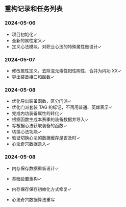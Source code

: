 ## 重构记录和任务列表

### 2024-05-06

- 项目初始化&check;
- 全新的属性定义&check;
- 定义心法模块，对职业心法的特殊属性做设计&check;

### 2024-05-07

- 修改属性定义，去除混元毒性阳性阴性，合并为内功 XX&check;
- 导出装备接口和函数&check;

### 2024-05-08

- 优化导出装备函数，区分门派&check;
- 优化门派套装 TAG 的标记，不再用普通、英雄表示&check;
- 完成内功装备属性的转化&check;
- 根据函数生成本赛季的装备数据并导入&check;
- 写根据心法获取装备的函数&check;
- 切换心法功能&check;
- 验证切换心法的数据缓存是否及时&check;
- 心法奇穴数据录入&check;

### 2024-05-08

- 内存保存数据重新设计&check;
- 基础设置重构&check;
- 内存保存保存初始化方式修复&check;

- 心法奇穴数据算法重写

